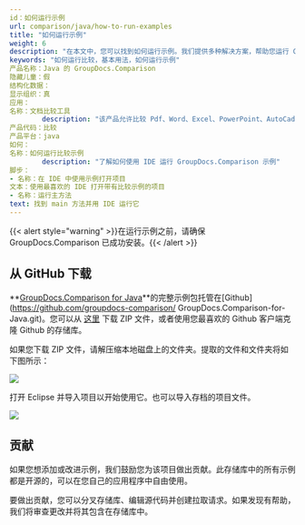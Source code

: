 ```yaml
---
id：如何运行示例
url: comparison/java/how-to-run-examples
title: "如何运行示例"
weight: 6
description: "在本文中，您可以找到如何运行示例。我们提供多种解决方案，帮助您运行 GroupDocs.Comparison 示例，方法是构建您自己的或使用我们开箱即用的后端或前端示例。"
keywords: "如何运行比较，基本用法，如何运行示例"
产品名称：Java 的 GroupDocs.Comparison
隐藏儿童：假
结构化数据：
显示组织：真
应用：
名称：文档比较工具
        description: "该产品允许比较 Pdf、Word、Excel、PowerPoint、AutoCad、图像、代码和更多文件格式。比较 API 还支持接受或拒绝更改、提取文档信息和生成比较报告"
产品代码：比较
产品平台：java
如何：
名称：如何运行比较示例
        description: "了解如何使用 IDE 运行 GroupDocs.Comparison 示例"
脚步：
- 名称：在 IDE 中使用示例打开项目
文本：使用最喜欢的 IDE 打开带有比较示例的项目
- 名称：运行主方法
text: 找到 main 方法并用 IDE 运行它
---
```

{{< alert style="warning" >}}在运行示例之前，请确保 GroupDocs.Comparison 已成功安装。{{< /alert >}}

## 从 GitHub 下载

**[GroupDocs.Comparison for Java](https://products.groupdocs.com/comparison/java)**的完整示例包托管在[Github](https://github.com/groupdocs-comparison/ GroupDocs.Comparison-for-Java.git)。您可以从 [这里](https://codeload.github.com/groupdocs-comparison/GroupDocs.Comparison-for-Java/zip/master) 下载 ZIP 文件，或者使用您最喜欢的 Github 客户端克隆 Github 的存储库。

如果您下载 ZIP 文件，请解压缩本地磁盘上的文件夹。提取的文件和文件夹将如下图所示：

![](https://github.com/groupdocs-comparison/GroupDocs.Comparison-for-Java/blob/master/Examples/GroupDocs.Comparison.Examples.Java/Data/Screenshots/folder.PNG?raw=true)

打开 Eclipse 并导入项目以开始使用它。也可以导入存档的项目文件。

![](https://github.com/groupdocs-comparison/GroupDocs.Comparison-for-Java/blob/master/Examples/GroupDocs.Comparison.Examples.Java/Data/Screenshots/eclipse.PNG?raw=true)

## 贡献

如果您想添加或改进示例，我们鼓励您为该项目做出贡献。此存储库中的所有示例都是开源的，可以在您自己的应用程序中自由使用。

要做出贡献，您可以分叉存储库、编辑源代码并创建拉取请求。如果发现有帮助，我们将审查更改并将其包含在存储库中。

